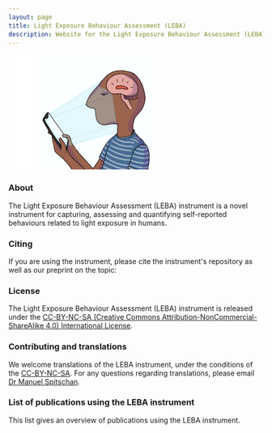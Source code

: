 ```yaml
---
layout: page
title: Light Exposure Behaviour Assessment (LEBA)
description: Website for the Light Exposure Behaviour Assessment (LEBA) instrument
---
```


![LEBA cartoon logo](image.png)

### About

The Light Exposure Behaviour Assessment (LEBA) instrument is a novel instrument for capturing, assessing and quantifying self-reported behaviours related to light exposure in humans.

### Citing

If you are using the instrument, please cite the instrument's repository as well as our preprint on the topic:

### License

The Light Exposure Behaviour Assessment (LEBA) instrument is released under the [CC-BY-NC-SA (Creative Commons Attribution-NonCommercial-ShareAlike 4.0) International License](https://creativecommons.org/licenses/by-nc-sa/4.0/).

### Contributing and translations

We welcome translations of the LEBA instrument, under the conditions of the [CC-BY-NC-SA](https://creativecommons.org/licenses/by-nc-sa/4.0/). For any questions regarding translations, please email [Dr Manuel Spitschan](mailto:manuel.spitschan@psy.ox.ac.uk).

### List of publications using the LEBA instrument

This list gives an overview of publications using the LEBA instrument.
